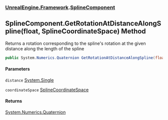 ### [UnrealEngine.Framework](UnrealEngine_Framework.md 'UnrealEngine.Framework').[SplineComponent](SplineComponent.md 'UnrealEngine.Framework.SplineComponent')
## SplineComponent.GetRotationAtDistanceAlongSpline(float, SplineCoordinateSpace) Method
Returns a rotation corresponding to the spline's rotation at the given distance along the length of the spline  
```csharp
public System.Numerics.Quaternion GetRotationAtDistanceAlongSpline(float distance, UnrealEngine.Framework.SplineCoordinateSpace coordinateSpace);
```
#### Parameters
<a name='UnrealEngine_Framework_SplineComponent_GetRotationAtDistanceAlongSpline(float_UnrealEngine_Framework_SplineCoordinateSpace)_distance'></a>
`distance` [System.Single](https://docs.microsoft.com/en-us/dotnet/api/System.Single 'System.Single')  
  
<a name='UnrealEngine_Framework_SplineComponent_GetRotationAtDistanceAlongSpline(float_UnrealEngine_Framework_SplineCoordinateSpace)_coordinateSpace'></a>
`coordinateSpace` [SplineCoordinateSpace](SplineCoordinateSpace.md 'UnrealEngine.Framework.SplineCoordinateSpace')  
  
#### Returns
[System.Numerics.Quaternion](https://docs.microsoft.com/en-us/dotnet/api/System.Numerics.Quaternion 'System.Numerics.Quaternion')  

